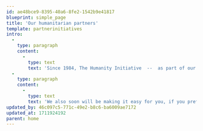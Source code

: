 ```yaml
---
id: ae48bce9-8395-40a6-8fe2-1542b9e41817
blueprint: simple_page
title: 'Our humanitarian partners'
template: partnerinitiatives
intro:
  -
    type: paragraph
    content:
      -
        type: text
        text: 'Since 1984, The Humanity Initiative  --  as part of our conversation with the world  --  has paid close attention to the work of leading humanitarian non-profits across the continents. Now, with the help of Charity Navigator, we have chosen the top thirty to recommend most strongly as part of your research on positive change and/or to investigate closely for a possible donation.  '
  -
    type: paragraph
    content:
      -
        type: text
        text: 'We also soon will be making it easy for you, if you prefer, to aggregate several donations with one payment, saving time and trouble. We of course will have direct links as well to both the volunteer and donation pages of each of these 30 non-profits.'
updated_by: 46c097c5-771c-49e2-b8c6-ba6009ae7172
updated_at: 1711924192
parent: home
---
```

